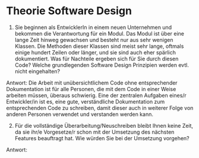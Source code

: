 # Theorie Software Design

1. Sie beginnen als EntwicklerIn in einem neuen Unternehmen und bekommen die Verantwortung für ein Modul. Das Modul ist über eine lange Zeit hinweg gewachsen und besteht nur aus sehr wenigen Klassen. Die Methoden dieser Klassen sind meist sehr lange, oftmals einige hundert Zeilen oder länger, und sie sind auch eher spärlich dokumentiert. Was für Nachteile ergeben sich für Sie durch diesen Code? Welche grundlegenden Software Design Prinzipien werden evtl. nicht eingehalten?

Antwort:
Die Arbeit mit unübersichtlichem Code ohne entsprechender Dokumentation ist für alle Personen, die mit dem Code in einer Weise arbeiten müssen, überaus schwierig. Eine der zentralen Aufgaben eines/r Entwickler/in ist es, eine gute, verständliche Dokumentation zum entsprechenden Code zu schreiben, damit dieser auch in weiterer Folge von anderen Personen verwendet und verstanden werden kann.


2. Für die vollständige Überarbeitung/Neuschreiben bleibt Ihnen keine Zeit, da sie ihr/e Vorgesetze/r schon mit der Umsetzung des nächsten Features beauftragt hat. Wie würden Sie bei der Umsetzung vorgehen?

Antwort:


